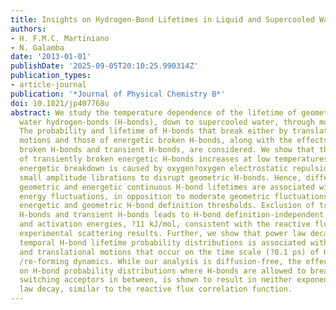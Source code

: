 ```yaml
---
title: Insights on Hydrogen-Bond Lifetimes in Liquid and Supercooled Water
authors:
- H. F.M.C. Martiniano
- N. Galamba
date: '2013-01-01'
publishDate: '2025-09-05T20:10:25.990314Z'
publication_types:
- article-journal
publication: '*Journal of Physical Chemistry B*'
doi: 10.1021/jp407768u
abstract: We study the temperature dependence of the lifetime of geometric and geometric/energetic
  water hydrogen-bonds (H-bonds), down to supercooled water, through molecular dynamics.
  The probability and lifetime of H-bonds that break either by translational or librational
  motions and those of energetic broken H-bonds, along with the effects of transient
  broken H-bonds and transient H-bonds, are considered. We show that the fraction
  of transiently broken energetic H-bonds increases at low temperatures and that this
  energetic breakdown is caused by oxygen?oxygen electrostatic repulsions upon too
  small amplitude librations to disrupt geometric H-bonds. Hence, differences between
  geometric and energetic continuous H-bond lifetimes are associated with large H-bond
  energy fluctuations, in opposition to moderate geometric fluctuations, within common
  energetic and geometric H-bond definition thresholds. Exclusion of transient broken
  H-bonds and transient H-bonds leads to H-bond definition-independent mean lifetimes
  and activation energies, ?11 kJ/mol, consistent with the reactive flux method and
  experimental scattering results. Further, we show that power law decay of specific
  temporal H-bond lifetime probability distributions is associated with librational
  and translational motions that occur on the time scale (?0.1 ps) of H-bond breaking
  /re-forming dynamics. While our analysis is diffusion-free, the effect of diffusion
  on H-bond probability distributions where H-bonds are allowed to break and re-form,
  switching acceptors in between, is shown to result in neither exponential nor power
  law decay, similar to the reactive flux correlation function.
---
```

